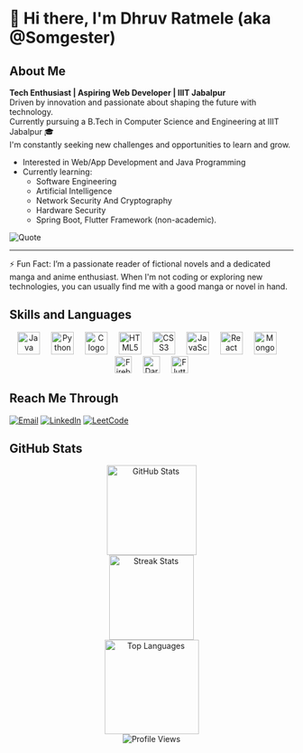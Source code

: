 # 👋 Hi there, I'm Dhruv Ratmele (aka @Somgester)

## About Me
**Tech Enthusiast | Aspiring Web Developer | IIIT Jabalpur**  
Driven by innovation and passionate about shaping the future with technology.  
Currently pursuing a B.Tech in Computer Science and Engineering at IIIT Jabalpur 🎓  
I'm constantly seeking new challenges and opportunities to learn and grow.
<br/>
- Interested in Web/App Development and Java Programming
- Currently learning:
    - Software Engineering
    - Artificial Intelligence
    - Network Security And Cryptography
    - Hardware Security
  - Spring Boot, Flutter Framework (non-academic).

![Quote](https://quotes-github-readme.vercel.app/api?type=horizontal&theme=tokyonight)
<br/>
<hr>
⚡ Fun Fact: I’m a passionate reader of fictional novels and a dedicated manga and anime enthusiast.
      When I'm not coding or exploring new technologies, you can usually find me with a good manga or novel in hand.

## Skills and Languages

<div align="center">
  <img src="https://cdn.jsdelivr.net/gh/devicons/devicon/icons/java/java-original.svg" height="40" alt="Java logo" />
  <img width="12" />
  <img src="https://cdn.jsdelivr.net/gh/devicons/devicon/icons/python/python-original.svg" height="40" alt="Python logo" />
  <img width="12" />
  <img src="https://cdn.jsdelivr.net/gh/devicons/devicon/icons/c/c-original.svg" height="40" alt="C logo" />
  <img width="12" />
  <img src="https://cdn.jsdelivr.net/gh/devicons/devicon/icons/html5/html5-original.svg" height="40" alt="HTML5 logo" />
  <img width="12" />
  <img src="https://cdn.jsdelivr.net/gh/devicons/devicon/icons/css3/css3-original.svg" height="40" alt="CSS3 logo" />
  <img width="12" />
  <img src="https://cdn.jsdelivr.net/gh/devicons/devicon/icons/javascript/javascript-original.svg" height="40" alt="JavaScript logo" />
  <img width="12" />
  <img src="https://cdn.jsdelivr.net/gh/devicons/devicon/icons/react/react-original.svg" height="40" alt="React logo" />
  <img width="12" />
  <img src="https://cdn.jsdelivr.net/gh/devicons/devicon/icons/mongodb/mongodb-original.svg" height="40" alt="MongoDB logo" />
  <img width="12" />
  <img src="https://cdn.jsdelivr.net/gh/devicons/devicon/icons/firebase/firebase-plain.svg" height="30" alt="Firebase logo" />
  <img width="12"/>
  <img src="https://cdn.jsdelivr.net/gh/devicons/devicon/icons/dart/dart-original.svg" height="30" alt="Dart" />
  <img width="12"/>
  <img src="https://cdn.jsdelivr.net/gh/devicons/devicon/icons/flutter/flutter-original.svg" height="30" alt="Flutter" />
</div>

## Reach Me Through
<a href="mailto:dhruvratmele13@gmail.com"><img src="https://img.shields.io/badge/-Email-red?style=for-the-badge&logo=gmail&logoColor=white" alt="Email" /></a>
<a href="https://www.linkedin.com/in/dhruv-ratmele-8bb167259"><img src="https://img.shields.io/badge/-LinkedIn-blue?style=for-the-badge&logo=linkedin&logoColor=white" alt="LinkedIn" /></a>
<a href="https://leetcode.com/somgester13/"><img src="https://img.shields.io/badge/-LeetCode-FFA116?style=for-the-badge&logo=leetcode&logoColor=white" alt="LeetCode" /></a>


## GitHub Stats

<div align="center">
  <img src="https://github-readme-stats.vercel.app/api?username=Somgester&hide_title=false&hide_rank=false&show_icons=true&include_all_commits=true&count_private=true&disable_animations=false&theme=react&locale=en&hide_border=true" height="159" alt="GitHub Stats" />
  <br />
  <img src="https://streak-stats.demolab.com?user=Somgester&locale=en&mode=daily&theme=react&hide_border=true&border_radius=5" height="150" alt="Streak Stats" />
  <br />
  <img src="https://github-readme-stats.vercel.app/api/top-langs?username=Somgester&locale=en&hide_title=false&layout=compact&card_width=320&langs_count=5&theme=react&hide_border=true" height="167" alt="Top Languages" />
</div>

<div align="center">
  <img src="https://komarev.com/ghpvc/?username=Somgester&label=Profile%20views&color=0e75b6&style=flat" alt="Profile Views" />
  <br/>
</div>
